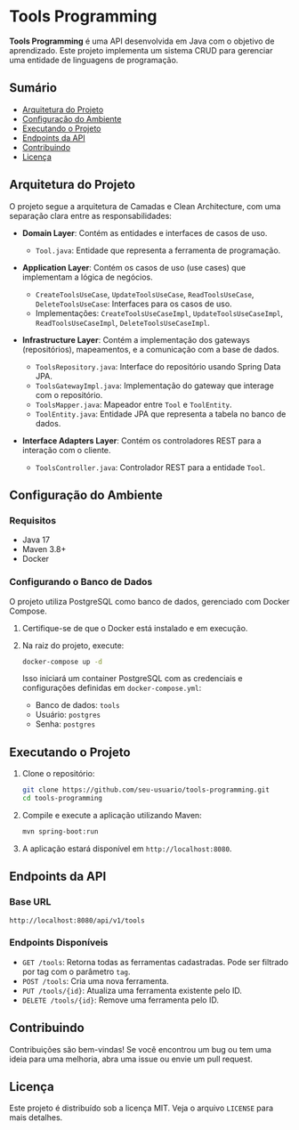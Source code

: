 # Tools Programming

**Tools Programming** é uma API desenvolvida em Java com o objetivo de aprendizado. Este projeto implementa um sistema CRUD para gerenciar uma entidade de linguagens de programação. 

## Sumário

- [Arquitetura do Projeto](#arquitetura-do-projeto)
- [Configuração do Ambiente](#configuração-do-ambiente)
- [Executando o Projeto](#executando-o-projeto)
- [Endpoints da API](#endpoints-da-api)
- [Contribuindo](#contribuindo)
- [Licença](#licença)

## Arquitetura do Projeto

O projeto segue a arquitetura de Camadas e Clean Architecture, com uma separação clara entre as responsabilidades:

- **Domain Layer**: Contém as entidades e interfaces de casos de uso.
  - `Tool.java`: Entidade que representa a ferramenta de programação.
  
- **Application Layer**: Contém os casos de uso (use cases) que implementam a lógica de negócios.
  - `CreateToolsUseCase`, `UpdateToolsUseCase`, `ReadToolsUseCase`, `DeleteToolsUseCase`: Interfaces para os casos de uso.
  - Implementações: `CreateToolsUseCaseImpl`, `UpdateToolsUseCaseImpl`, `ReadToolsUseCaseImpl`, `DeleteToolsUseCaseImpl`.
  
- **Infrastructure Layer**: Contém a implementação dos gateways (repositórios), mapeamentos, e a comunicação com a base de dados.
  - `ToolsRepository.java`: Interface do repositório usando Spring Data JPA.
  - `ToolsGatewayImpl.java`: Implementação do gateway que interage com o repositório.
  - `ToolsMapper.java`: Mapeador entre `Tool` e `ToolEntity`.
  - `ToolEntity.java`: Entidade JPA que representa a tabela no banco de dados.

- **Interface Adapters Layer**: Contém os controladores REST para a interação com o cliente.
  - `ToolsController.java`: Controlador REST para a entidade `Tool`.

## Configuração do Ambiente

### Requisitos

- Java 17
- Maven 3.8+
- Docker

### Configurando o Banco de Dados

O projeto utiliza PostgreSQL como banco de dados, gerenciado com Docker Compose.

1. Certifique-se de que o Docker está instalado e em execução.
2. Na raiz do projeto, execute:

   ```bash
   docker-compose up -d
   ```

   Isso iniciará um container PostgreSQL com as credenciais e configurações definidas em `docker-compose.yml`:

   - Banco de dados: `tools`
   - Usuário: `postgres`
   - Senha: `postgres`

## Executando o Projeto

1. Clone o repositório:
   ```bash
   git clone https://github.com/seu-usuario/tools-programming.git
   cd tools-programming
   ```

2. Compile e execute a aplicação utilizando Maven:
   ```bash
   mvn spring-boot:run
   ```

3. A aplicação estará disponível em `http://localhost:8080`.

## Endpoints da API

### Base URL

```
http://localhost:8080/api/v1/tools
```

### Endpoints Disponíveis

- `GET /tools`: Retorna todas as ferramentas cadastradas. Pode ser filtrado por tag com o parâmetro `tag`.
- `POST /tools`: Cria uma nova ferramenta.
- `PUT /tools/{id}`: Atualiza uma ferramenta existente pelo ID.
- `DELETE /tools/{id}`: Remove uma ferramenta pelo ID.

## Contribuindo

Contribuições são bem-vindas! Se você encontrou um bug ou tem uma ideia para uma melhoria, abra uma issue ou envie um pull request.

## Licença

Este projeto é distribuído sob a licença MIT. Veja o arquivo `LICENSE` para mais detalhes.